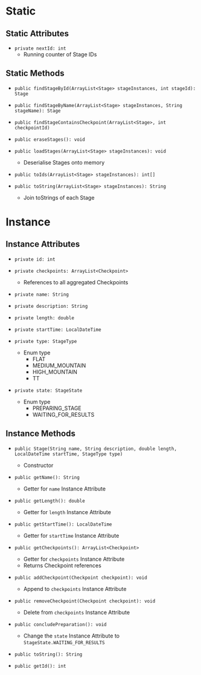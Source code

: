 # Static
## Static Attributes
- `private nextId: int`
	- Running counter of Stage IDs
## Static Methods
- `public findStageById(ArrayList<Stage> stageInstances, int stageId): Stage`
- `public findStageByName(ArrayList<Stage> stageInstances, String stageName): Stage`
- `public findStageContainsCheckpoint(ArrayList<Stage>, int checkpointId)`

- `public eraseStages(): void`
- `public loadStages(ArrayList<Stage> stageInstances): void`
	- Deserialise Stages onto memory

- `public toIds(ArrayList<Stage> stageInstances): int[]`
- `public toString(ArrayList<Stage> stageInstances): String`
	- Join toStrings of each Stage
# Instance
## Instance Attributes
- `private id: int`
- `private checkpoints: ArrayList<Checkpoint>`
	- References to all aggregated Checkpoints

- `private name: String`
- `private description: String`
- `private length: double`
- `private startTime: LocalDateTime`
- `private type: StageType`
	- Enum type
		- FLAT
		- MEDIUM_MOUNTAIN
		- HIGH_MOUNTAIN
		- TT
- `private state: StageState`
	- Enum type
		- PREPARING_STAGE
		- WAITING_FOR_RESULTS
## Instance Methods
- `public Stage(String name, String description, double length, LocalDateTime startTime, StageType type)`
	- Constructor

- `public getName(): String`
	- Getter for `name` Instance Attribute
- `public getLength(): double`
	- Getter for `length` Instance Attribute
- `public getStartTime(): LocalDateTime`
	- Getter for `startTime` Instance Attribute

- `public getCheckpoints(): ArrayList<Checkpoint>`
	- Getter for `checkpoints` Instance Attribute
	- Returns Checkpoint references
- `public addCheckpoint(Checkpoint checkpoint): void`
	- Append to `checkpoints` Instance Attribute
- `public removeCheckpoint(Checkpoint checkpoint): void`
	- Delete from `checkpoints` Instance Attribute

- `public concludePreparation(): void`
	- Change the `state` Instance Attribute to `StageState.WAITING_FOR_RESULTS`

- `public toString(): String`
- `public getId(): int`